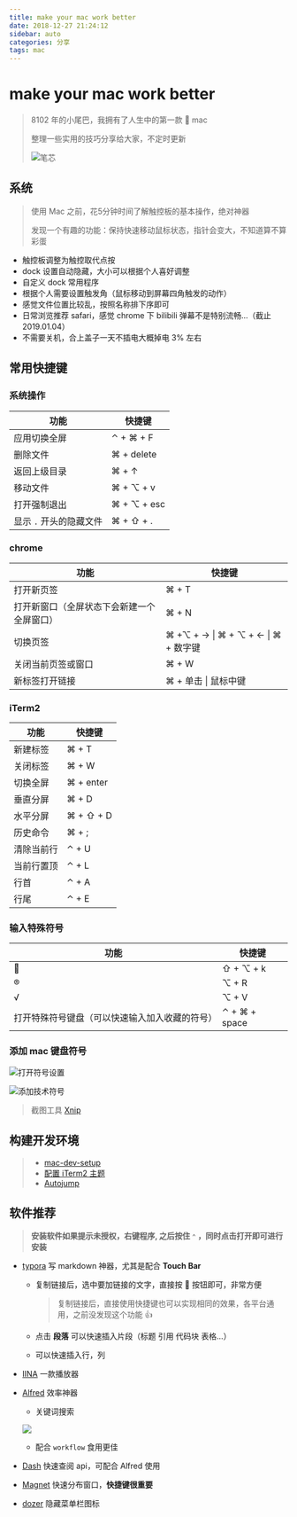 ```yaml
---
title: make your mac work better
date: 2018-12-27 21:24:12
sidebar: auto
categories: 分享
tags: mac
---
```


# make your mac work better

> 8102 年的小尾巴，我拥有了人生中的第一款  mac
>
> 整理一些实用的技巧分享给大家，不定时更新
>
> ![笔芯](../.vuepress/public/image/gif/love.gif)

## 系统

> 使用 Mac 之前，花5分钟时间了解触控板的基本操作，绝对神器
>
> 发现一个有趣的功能：保持快速移动鼠标状态，指针会变大，不知道算不算彩蛋

- 触控板调整为触控取代点按
- dock 设置自动隐藏，大小可以根据个人喜好调整
- 自定义 dock 常用程序
- 根据个人需要设置触发角（鼠标移动到屏幕四角触发的动作）
- 感觉文件位置比较乱，按照名称排下序即可
- 日常浏览推荐 safari，感觉 chrome 下 bilibili 弹幕不是特别流畅...（截止2019.01.04）
- 不需要关机，合上盖子一天不插电大概掉电 3% 左右

## 常用快捷键

### 系统操作

| 功能                    | 快捷键      |
| ----------------------- | ----------- |
| 应用切换全屏            | ⌃ + ⌘ + F   |
| 删除文件                | ⌘ + delete  |
| 返回上级目录            | ⌘ + ↑       |
| 移动文件                | ⌘ + ⌥ + v   |
| 打开强制退出            | ⌘ + ⌥ + esc |
| 显示 `.` 开头的隐藏文件 | ⌘ + ⇧ + .   |

### chrome

| 功能                                       | 快捷键                              |
| ------------------------------------------ | ----------------------------------- |
| 打开新页签                                 | ⌘ + T                               |
| 打开新窗口（全屏状态下会新建一个全屏窗口） | ⌘ + N                               |
| 切换页签                                   | ⌘ +⌥ + → \| ⌘ + ⌥ + ← \| ⌘ + 数字键 |
| 关闭当前页签或窗口                         | ⌘ + W                               |
| 新标签打开链接                             | ⌘ + 单击 \| 鼠标中键                |

### iTerm2

| 功能       | 快捷键    |
| ---------- | --------- |
| 新建标签   | ⌘ + T     |
| 关闭标签   | ⌘ + W     |
| 切换全屏   | ⌘ + enter |
| 垂直分屏   | ⌘ + D     |
| 水平分屏   | ⌘ + ⇧ + D |
| 历史命令   | ⌘ + ;     |
| 清除当前行 | ⌃ + U     |
| 当前行置顶 | ⌃ + L     |
| 行首       | ⌃ + A     |
| 行尾       | ⌃ + E     |

### 输入特殊符号

| 功能                                           | 快捷键        |
| ---------------------------------------------- | ------------- |
|                                               | ⇧ + ⌥ + k     |
| ®                                              | ⌥ + R         |
| √                                              | ⌥ + V         |
| 打开特殊符号键盘（可以快速输入加入收藏的符号） | ⌃ + ⌘ + space |

### 添加 mac 键盘符号

![打开符号设置](../.vuepress/public/image/posts/mac/Xnip2018-12-27_22-07-47.jpg)

![添加技术符号](../.vuepress/public/image/posts/mac/Xnip2018-12-27_22-12-29.jpg)

> 截图工具 [Xnip](https://zh.xnipapp.com/)

## 构建开发环境

> - [mac-dev-setup](https://github.com/nicolashery/mac-dev-setup)
> - [配置 iTerm2 主题](https://www.cnblogs.com/xishuai/p/mac-iterm2.html)
> - [Autojump](https://www.cnblogs.com/LeeScofiled/p/7860144.html)

## 软件推荐

> **安装软件如果提示未授权，右键程序, 之后按住 `⌃` ，同时点击打开即可进行安装**

- [typora](https://www.typora.io/) 写 markdown 神器，尤其是配合 **Touch Bar**
  - 复制链接后，选中要加链接的文字，直接按 🔗 按钮即可，非常方便

    > 复制链接后，直接使用快捷键也可以实现相同的效果，各平台通用，之前没发现这个功能 👍

  - 点击 **段落** 可以快速插入片段（标题 引用 代码块 表格...）

  - 可以快速插入行，列

- [IINA](https://lhc70000.github.io/iina/) 一款播放器

- [Alfred](https://www.alfredapp.com/) 效率神器

  - 关键词搜索

  ![](../.vuepress/public/image/posts/mac/Xnip2018-12-29_03-23-04.jpg)

  - 配合 `workflow` 食用更佳

- [Dash](https://kapeli.com/dash) 快速查阅 api，可配合 Alfred 使用

- [Magnet](http://magnet.crowdcafe.com/) 快速分布窗口，**快捷键很重要**

- [dozer](https://github.com/Mortennn/Dozer) 隐藏菜单栏图标
